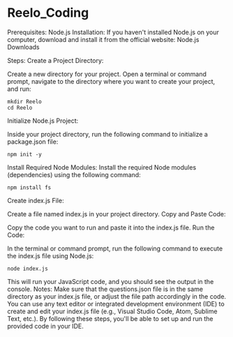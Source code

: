 # Reelo_Coding

Prerequisites:
Node.js Installation:
If you haven't installed Node.js on your computer, download and install it from the official website: Node.js Downloads

Steps:
Create a Project Directory:

Create a new directory for your project. 
Open a terminal or command prompt, navigate to the directory where you want to create your project, and run:

````
mkdir Reelo
cd Reelo
````

Initialize Node.js Project:

Inside your project directory, run the following command to initialize a package.json file:
````
npm init -y
````

Install Required Node Modules:
Install the required Node modules (dependencies) using the following command:
````
npm install fs
````
Create index.js File:

Create a file named index.js in your project directory.
Copy and Paste Code:

Copy the code you want to run and paste it into the index.js file.
Run the Code:

In the terminal or command prompt, run the following command to execute the index.js file using Node.js:
````
node index.js
````
This will run your JavaScript code, and you should see the output in the console.
Notes:
Make sure that the questions.json file is in the same directory as your index.js file, or adjust the file path accordingly in the code.
You can use any text editor or integrated development environment (IDE) to create and edit your index.js file (e.g., Visual Studio Code, Atom, Sublime Text, etc.).
By following these steps, you'll be able to set up and run the provided code in your IDE.






